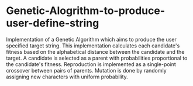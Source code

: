 # Genetic-Alogrithm-to-produce-user-define-string
Implementation of a Genetic Algorithm which aims to produce the user specified target string. This implementation calculates each candidate's fitness based on the alphabetical distance between the candidate and the target. A candidate is selected as a parent with probabilities proportional to the candidate's fitness. Reproduction is implemented as a single-point crossover between pairs of parents. Mutation is done by randomly assigning new characters with uniform probability.
